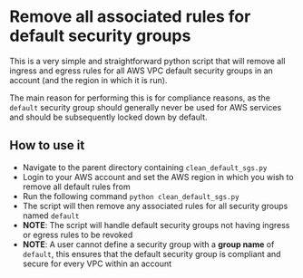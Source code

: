 # Remove all associated rules for default security groups

This is a very simple and straightforward python script that will remove all ingress and egress rules for all AWS VPC default security groups in an account (and the region in which it is run).

The main reason for performing this is for compliance reasons, as the `default` security group should generally never be used for AWS services and should be subsequently locked down by default.

## How to use it

- Navigate to the parent directory containing `clean_default_sgs.py`
- Login to your AWS account and set the AWS region in which you wish to remove all default rules from
- Run the following command `python clean_default_sgs.py`
- The script will then remove any associated rules for all security groups named `default`
- **NOTE**: The script will handle default security groups not having ingress or egress rules to be revoked
- **NOTE**: A user cannot define a security group with a **group name** of `default`, this ensures that the default security group is compliant and secure for every VPC within an account